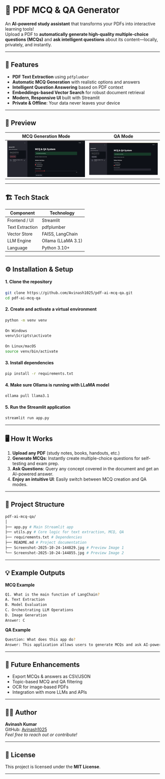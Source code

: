 # 📘 PDF MCQ & QA Generator

An **AI-powered study assistant** that transforms your PDFs into interactive learning tools!  
Upload a PDF to **automatically generate high-quality multiple-choice questions (MCQs)** and **ask intelligent questions** about its content—locally, privately, and instantly.

---

## 🚀 Features

- **PDF Text Extraction** using `pdfplumber`  
- **Automatic MCQ Generation** with realistic options and answers  
- **Intelligent Question Answering** based on PDF context  
- **Embeddings-based Vector Search** for robust document retrieval  
- **Modern, Responsive UI** built with Streamlit  
- **Private & Offline**: Your data never leaves your device

---

## 📸 Preview

| MCQ Generation Mode           | QA Mode                        |
|-------------------------------|--------------------------------|
| ![MCQ UI](MCQ.png) | ![QA UI](QA.png) |

---

## 🏗️ Tech Stack

| Component      | Technology      |
|----------------|----------------|
| Frontend / UI  | Streamlit      |
| Text Extraction| pdfplumber     |
| Vector Store   | FAISS, LangChain|
| LLM Engine     | Ollama (LLaMA 3.1) |
| Language       | Python 3.10+   |

---

## ⚙️ Installation & Setup

#### 1. Clone the repository

```bash
git clone https://github.com/Avinash1025/pdf-ai-mcq-qa.git
cd pdf-ai-mcq-qa
```

#### 2. Create and activate a virtual environment

```bash
python -m venv venv

On Windows
venv\Scripts\activate

On Linux/macOS
source venv/bin/activate
```

#### 3. Install dependencies

```bash
pip install -r requirements.txt
```

#### 4. Make sure Ollama is running with LLaMA model

```bash
ollama pull llama3.1
```

#### 5. Run the Streamlit application

```bash
streamlit run app.py
```

---


## 🖥️ How It Works

1. **Upload any PDF** (study notes, books, handouts, etc.)
2. **Generate MCQs**: Instantly create multiple-choice questions for self-testing and exam prep.
3. **Ask Questions**: Query any concept covered in the document and get an AI-powered answer.  
4. **Enjoy an intuitive UI**: Easily switch between MCQ creation and QA modes.

---

## 🧩 Project Structure

```bash
pdf-ai-mcq-qa/
│
├── app.py # Main Streamlit app
├── utils.py # Core logic for text extraction, MCQ, QA
├── requirements.txt # Dependencies
├── README.md # Project documentation
├── Screenshot-2025-10-24-144829.jpg # Preview Image 1
└── Screenshot-2025-10-24-144855.jpg # Preview Image 2
```

---

## 💡 Example Outputs

**MCQ Example**

```bash
Q1. What is the main function of LangChain?
A. Text Extraction
B. Model Evaluation
C. Orchestrating LLM Operations
D. Image Generation
Answer: C
```


**QA Example** 

```bash
Question: What does this app do?  
Answer: This application allows users to generate MCQs and ask AI-powered questions from uploaded PDF content using LLaMA 3.1 LLM and advanced document processing.
```

---

## 🧠 Future Enhancements

- Export MCQs & answers as CSV/JSON
- Topic-based MCQ and QA filtering
- OCR for image-based PDFs
- Integration with more LLMs and APIs

---

## 👨‍💻 Author

**Avinash Kumar**  
GitHub: [Avinash1025](https://github.com/Avinash1025)  
*Feel free to reach out or contribute!*

---

## 🪪 License

This project is licensed under the **MIT License**.

---
